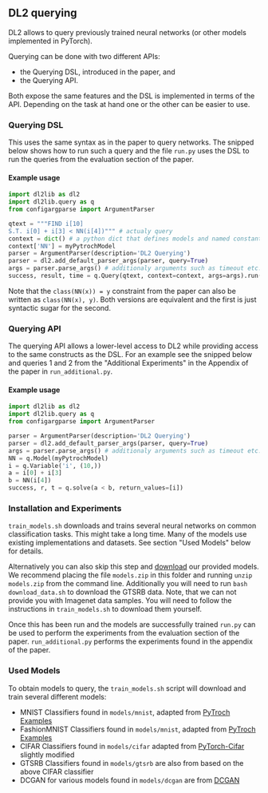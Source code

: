 ## DL2 querying

DL2 allows to query previously trained neural networks (or other models implemented in PyTorch).

Querying can be done with two different APIs:
- the Querying DSL, introduced in the paper, and
- the Querying API.

Both expose the same features and the DSL is implemented in terms of the API.
Depending on the task at hand one or the other can be easier to use.

### Querying DSL
This uses the same syntax as in the paper to query networks.
The snipped below shows how to run such a query and the file `run.py` uses the DSL to run the queries from the evaluation section of the paper.

#### Example usage
``` python
import dl2lib as dl2
import dl2lib.query as q
from configargparse import ArgumentParser

qtext = """FIND i[10]
S.T. i[0] + i[3] < NN(i[4])""" # actualy query
context = dict() # a python dict that defines models and named constants
context['NN'] = myPytrochModel
parser = ArgumentParser(description='DL2 Querying')
parser = dl2.add_default_parser_args(parser, query=True)
args = parser.parse_args() # additionaly arguments such as timeout etc.
success, result, time = q.Query(qtext, context=context, args=args).run()
```

Note that the `class(NN(x)) = y` constraint from the paper can also be written as `class(NN(x), y)`. Both versions are equivalent and the first is just syntactic sugar for the second.


### Querying API
The querying API allows a lower-level access to DL2 while providing access to the same constructs as the DSL.
For an example see the snipped below and queries 1 and 2 from the "Additional Experiments" in the Appendix of the paper in `run_additional.py`.

#### Example usage
``` python
import dl2lib as dl2
import dl2lib.query as q
from configargparse import ArgumentParser

parser = ArgumentParser(description='DL2 Querying')
parser = dl2.add_default_parser_args(parser, query=True)
args = parser.parse_args() # additionaly arguments such as timeout etc.
NN = q.Model(myPytrochModel)
i = q.Variable('i', (10,))
a = i[0] + i[3]
b = NN(i[4])
success, r, t = q.solve(a < b, return_values=[i])
```


### Installation and Experiments
`train_models.sh` downloads and trains several neural networks on common classification tasks. This might take a long time.
Many of the models use existing implementations and datasets. See section "Used Models" below for details.

Alternatively you can also skip this step and [download](https://files.sri.inf.ethz.ch/dl2/models.zip) our provided models. We recommend placing the file `models.zip` in this folder and running `unzip models.zip` from the command line. Additionally you will need to run `bash download_data.sh` to download the GTSRB data. Note, that we can not provide you with Imagenet data samples. You will need to follow the instructions in `train_models.sh` to download them yourself.

Once this has been run and the models are successfully trained  `run.py` can be used to perform the experiments from the evaluation section of the paper.
`run_additional.py` performs the experiments found in the appendix of the paper.


### Used Models
To obtain models to query, the `train_models.sh` script will download and train several different models:
- MNIST Classifiers found in `models/mnist`, adapted from [PyTroch Examples](https://github.com/pytorch/examples/tree/master/mnist)
- FashionMNIST Classifiers found in `models/mnist`, adapted from [PyTroch Examples](https://github.com/pytorch/examples/tree/master/mnist)
- CIFAR Classifiers found in `models/cifar` adapted from [PyTorch-Cifar](https://github.com/kuangliu/pytorch-cifar) slightly modified
- GTSRB Classifiers found in `models/gtsrb` are also from based on the above CIFAR classifier
- DCGAN for various models found in `models/dcgan` are from [DCGAN](https://github.com/pytorch/examples/tree/master/dcgan)
